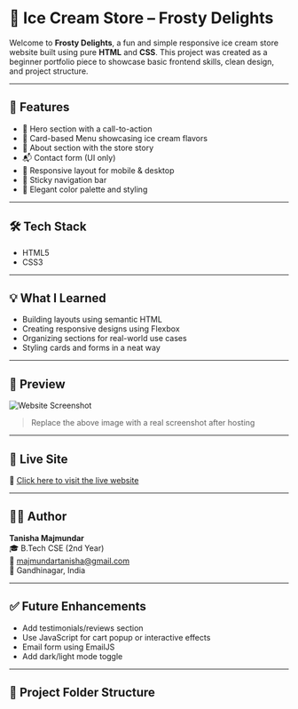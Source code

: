 # 🍦 Ice Cream Store – Frosty Delights

Welcome to **Frosty Delights**, a fun and simple responsive ice cream store website built using pure **HTML** and **CSS**. This project was created as a beginner portfolio piece to showcase basic frontend skills, clean design, and project structure.

---

## 🌟 Features

- 🍨 Hero section with a call-to-action
- 🍧 Card-based Menu showcasing ice cream flavors
- 📖 About section with the store story
- 📬 Contact form (UI only)
- 📱 Responsive layout for mobile & desktop
- 📌 Sticky navigation bar
- 🎨 Elegant color palette and styling

---

## 🛠️ Tech Stack

- HTML5
- CSS3

---

## 💡 What I Learned

- Building layouts using semantic HTML
- Creating responsive designs using Flexbox
- Organizing sections for real-world use cases
- Styling cards and forms in a neat way

---

## 📸 Preview

![Website Screenshot](https://via.placeholder.com/1000x500?text=Ice+Cream+Store+Website+Preview)

> Replace the above image with a real screenshot after hosting

---

## 🚀 Live Site

🔗 [Click here to visit the live website](https://tanishamajmundar.github.io/ice-cream-website/)

---

## 🙋‍♀️ Author

**Tanisha Majmundar**  
🎓 B.Tech CSE (2nd Year)  
📧 majmundartanisha@gmail.com  
📍 Gandhinagar, India

---

## ✅ Future Enhancements

- Add testimonials/reviews section
- Use JavaScript for cart popup or interactive effects
- Email form using EmailJS
- Add dark/light mode toggle

---

## 📁 Project Folder Structure

